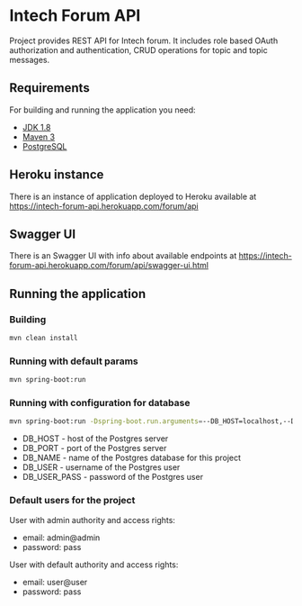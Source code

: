 # Intech Forum API
Project provides REST API for Intech forum. It includes role based OAuth authorization and authentication, CRUD operations for topic and topic messages.

## Requirements

For building and running the application you need:

- [JDK 1.8](http://www.oracle.com/technetwork/java/javase/downloads/jdk8-downloads-2133151.html)
- [Maven 3](https://maven.apache.org)
- [PostgreSQL](https://www.postgresql.org/)

## Heroku instance

There is an instance of application deployed to Heroku available at https://intech-forum-api.herokuapp.com/forum/api

## Swagger UI

There is an Swagger UI with info about available endpoints at https://intech-forum-api.herokuapp.com/forum/api/swagger-ui.html

## Running the application

### Building

``` bash
mvn clean install
```

### Running with default params

``` bash
mvn spring-boot:run
```

### Running with configuration for database

``` bash
mvn spring-boot:run -Dspring-boot.run.arguments=--DB_HOST=localhost,--DB_PORT=5432,--DB_NAME=intech-forum-api,--DB_USER=alexandergolovnya,--DB_USER_PASS=root
```
- DB_HOST - host of the Postgres server
- DB_PORT - port of the Postgres server
- DB_NAME - name of the Postgres database for this project
- DB_USER - username of the Postgres user
- DB_USER_PASS - password of the Postgres user

### Default users for the project

User with admin authority and access rights:
- email: admin@admin
- password: pass

User with default authority and access rights:
- email: user@user
- password: pass
